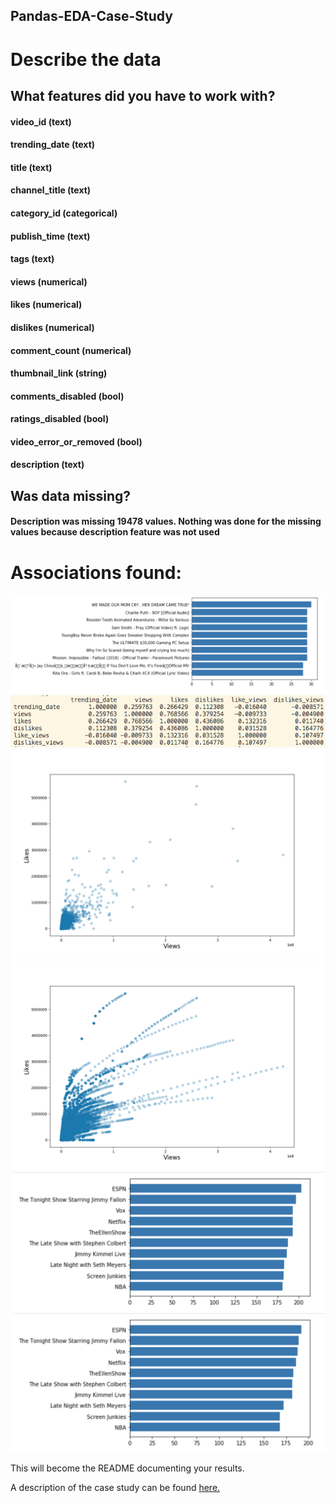 ## Pandas-EDA-Case-Study

# Describe the data

## What features did you have to work with?
#### video_id (text)
#### trending_date (text)
#### title (text)
#### channel_title (text)
#### category_id (categorical)
#### publish_time (text)
#### tags (text)
#### views (numerical)
#### likes (numerical)
#### dislikes (numerical)
#### comment_count (numerical)
#### thumbnail_link (string)
#### comments_disabled (bool)
#### ratings_disabled (bool)
#### video_error_or_removed (bool)
#### description (text)

## Was data missing?

#### Description was missing 19478 values. Nothing was done for the missing values because description feature was not used

# Associations found:

![](images/image1.png)
![](images/image.png)
![](images/image2.png)
![](images/image3.png)
![](images/image4.png)
![](images/image5.png)





This will become the README documenting your results.  

A description of the case study can be found [here.](case_study_description.md)
